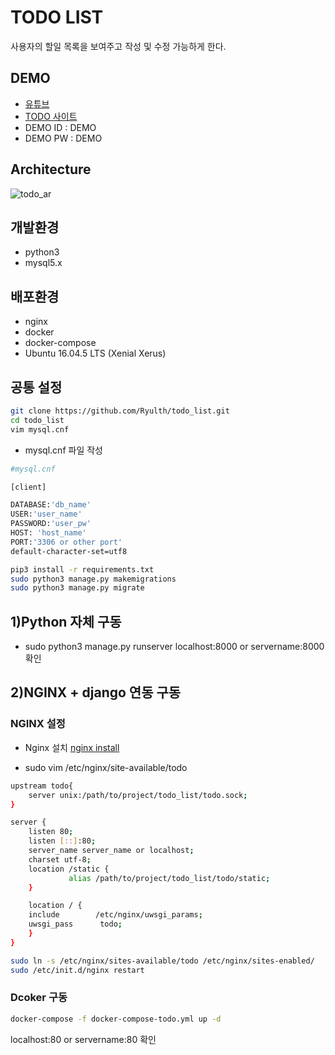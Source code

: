 # TODO LIST
사용자의 할일 목록을 보여주고 작성 및 수정 가능하게 한다.
## DEMO
* [유튜브](https://youtu.be/q8WqLHNbvHw)
* [TODO 사이트](http://todo.ryulth.com)
* DEMO ID : DEMO
* DEMO PW : DEMO
## Architecture
![todo_ar](https://user-images.githubusercontent.com/32893340/47960711-86460800-e042-11e8-991d-dc38fee04b45.png)
## 개발환경

* python3
* mysql5.x

## 배포환경

* nginx
* docker
* docker-compose
* Ubuntu 16.04.5 LTS (Xenial Xerus)

## 공통 설정
```bash
git clone https://github.com/Ryulth/todo_list.git
cd todo_list
vim mysql.cnf
```

* mysql.cnf 파일 작성

```bash
#mysql.cnf

[client]

DATABASE:'db_name'
USER:'user_name'
PASSWORD:'user_pw'
HOST: 'host_name'
PORT:'3306 or other port'
default-character-set=utf8

```
```bash
pip3 install -r requirements.txt
sudo python3 manage.py makemigrations
sudo python3 manage.py migrate
```

## 1)Python 자체 구동
* sudo python3 manage.py runserver 
localhost:8000 or servername:8000 확인
## 2)NGINX + django 연동 구동

### NGINX 설정

* Nginx 설치 [nginx install](https://www.nginx.com/resources/wiki/start/topics/tutorials/install/)

* sudo vim /etc/nginx/site-available/todo 

```bash
upstream todo{
    server unix:/path/to/project/todo_list/todo.sock; 
}

server {
    listen 80;
    listen [::]:80;
    server_name server_name or localhost;
    charset utf-8;
    location /static {
             alias /path/to/project/todo_list/todo/static;
    }

    location / {
    include        /etc/nginx/uwsgi_params;
    uwsgi_pass      todo;
    }
}
```
```bash
sudo ln -s /etc/nginx/sites-available/todo /etc/nginx/sites-enabled/
sudo /etc/init.d/nginx restart
```
### Dcoker 구동
```bash
docker-compose -f docker-compose-todo.yml up -d
```
localhost:80 or servername:80 확인

